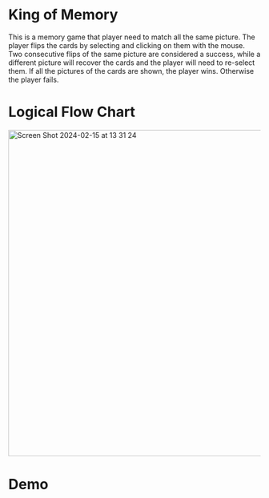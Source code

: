 # King of Memory
This is a memory game that player need to match all the same picture.
The player flips the cards by selecting and clicking on them with the mouse. 
Two consecutive flips of the same picture are considered a success, while a different picture will recover the cards and the player will need to re-select them. 
If all the pictures of the cards are shown, the player wins. Otherwise the player fails.

# Logical Flow Chart
<img width="651" alt="Screen Shot 2024-02-15 at 13 31 24" src="https://github.com/EileenDLS/memory-mini-game/assets/121457817/23f8b195-b3a5-478e-82d6-8d061d9c5226">

# Demo
